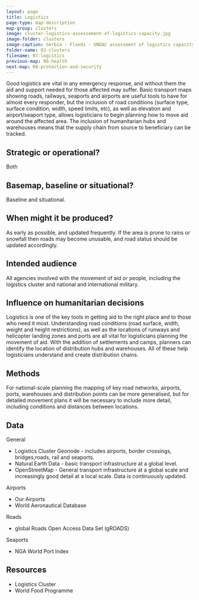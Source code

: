 ```yaml
---
layout: page
title: Logistics
page-type: map-description
map-group: clusters
image: cluster-logistics-assessement-of-logistics-capacity.jpg
image-folder: clusters
image-caption: Serbia - Floods - UNDAC assessment of logistics capacity, 26 May 2014
folder-name: 02-clusters
filename: 07-logistics
previous-map: 06-health
next-map: 08-protection-and-security
---
```

Good logistics are vital in any emergency response, and without them the aid and support needed for those affected may suffer. Basic transport maps showing roads, railways, seaports and airports are useful tools to have for almost every responder, but the inclusion of road conditions \(surface type, surface condition, width, speed limits, etc\), as well as elevation and airport/seaport type, allows logisticians to begin planning how to move aid around the affected area. The inclusion of humanitarian hubs and warehouses means that the supply chain from source to beneficiary can be tracked.

## Strategic or operational?

Both

## Basemap, baseline or situational?

Baseline and situational.

## When might it be produced?

As early as possible, and updated frequently. If the area is prone to rains or snowfall then roads may become unusable, and road status should be updated accordingly.

## Intended audience

All agencies involved with the movement of aid or people, including the logistics cluster and national and international military.

## Influence on humanitarian decisions

Logistics is one of the key tools in getting aid to the right place and to those who need it most. Understanding road conditions \(road surface, width, weight and height restrictions\), as well as the locations of runways and helicopter landing zones and ports are all vital for logisticians planning the movement of aid. With the addition of settlements and camps, planners can identify the location of distribution hubs and warehouses. All of these help logisticians understand and create distribution chains.

## Methods

For national-scale planning the mapping of key road networks, airports, ports, warehouses and distribution points can be more generalised, but for detailed movement plans it will be necessary to include more detail, including conditions and distances between locations.

## Data

General

* Logistics Cluster Geonode - includes airports, border crossings, bridges,roads, rail and seaports.
* Natural Earth Data - basic transport infrastructure at a global level.
* OpenStreetMap - General transport infrastructure at a global scale and increasingly good detail at a local scale. Data is continuously updated.

Airports

* Our Airports
* World Aeronautical Database

Roads

* global Roads Open Access Data Set \(gROADS\)

Seaports

* NGA World Port Index

## Resources

* Logistics Cluster
* World Food Programme

